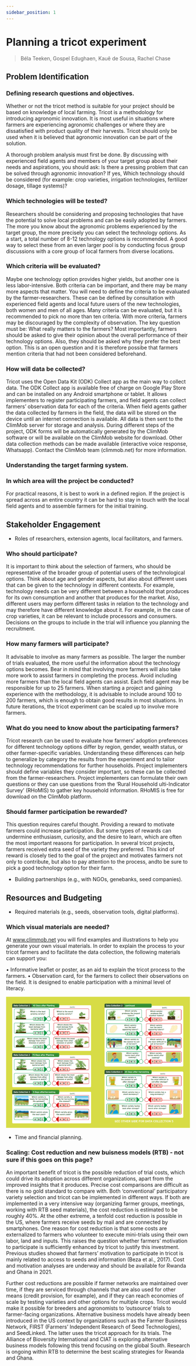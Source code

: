 ```yaml
---
sidebar_position: 1
---
```


# Planning a tricot experiment

> Béla Teeken, Gospel Edughaen, Kauê de Sousa, Rachel Chase

## Problem Identification

### Defining research questions and objectives.

Whether or not the tricot method is suitable for your project should be based on knowledge of local farming. Tricot is a methodology for introducing agronomic innovation. It is most useful in situations where farmers are experiencing agronomic challenges or where they are dissatisfied with product quality of their harvests. Tricot should only be used when it is believed that agronomic innovation can be part of the solution.

A thorough problem analysis must first be done. By discussing with experienced field agents and members of your target group about their needs and aspirations, you should ask: Is there a pressing problem that can be solved through agronomic innovation? If yes, Which technology should be considered (for example: crop varieties, irrigation technologies, fertilizer dosage, tillage systems)? 

### Which technologies will be tested? 

Researchers should be considering and proposing technologies that have the potential to solve local problems and can be easily adopted by farmers. The more you know about the agronomic problems experienced by the target group, the more precisely you can select the technology options. As a start, a total number of 8-12 technology options is recommended. A good way to select these from an even larger pool is by conducting focus group discussions with a core group of local farmers from diverse locations.

### Which criteria will be evaluated?

Maybe one technology option provides higher yields, but another one is less labor-intensive. Both criteria can be important, and there may be many more aspects that matter. You will need to define the criteria to be evaluated by the farmer-researchers. These can be defined by consultation with experienced field agents and local future users of the new technologies, both women and men of all ages. Many criteria can be evaluated, but it is recommended to pick no more than ten criteria. With more criteria, farmers may be discouraged by the complexity of observation. The key question must be: What really matters to the farmers? Most importantly, farmers should be asked to give their opinion about the overall performance of their technology options. Also, they should be asked why they prefer the best option. This is an open question and it is therefore possibe that farmers mention criteria that had not been considered beforehand.

### How will data be collected?

Tricot uses the Open Data Kit (ODK) Collect app as the main way to collect data. The ODK Collect app is available free of charge on Google Play Store and can be installed on any Android smartphone or tablet. It allows implementers to register participating farmers, and field agents can collect farmers’ observation data for each of the criteria. When field agents gather the data collected by farmers in the field, the data will be stored on the device until an internet connection is available. All data is then sent to the ClimMob server for storage and analysis. During different steps of
the project, ODK forms will be automatically generated by the ClimMob software or will be available on the ClimMob website for download. Other data collection methods can be made available (interactive voice response, Whatsapp). Contact the ClimMob team (climmob.net) for more information.


### Understanding the target farming system.

### In which area will the project be conducted?
For practical reasons, it is best to work in a defined region. If the project is spread across an entire country it can be hard to stay in touch with the local field agents and to assemble farmers for the initial training.


## Stakeholder Engagement
- Roles of researchers, extension agents, local facilitators, and farmers.

### Who should participate?

It is important to think about the selection of farmers, who should be representative of the broader group of potential users of the technological options. Think about age and gender aspects, but also about different uses that can be given to the technology in different contexts. For example, technology needs can be very different between a household that produces for its own consumption and another that produces for the market. Also, different users may perform different tasks in relation to the technology and may therefore have different knowledge about it. For example, in 
the case of crop varieties, it can be relevant to include processors and consumers. Decisions on the groups to include in the trial will influence you planning the recruitment.

### How many farmers will participate?

It advisable to involve as many farmers as possible. The larger the number of trials evaluated, the more useful the information about the technology options becomes. Bear in mind that involving more farmers will also take more work to assist farmers in completing the process. Avoid including more farmers than the local field agents can assist. Each field agent may be responsible for up to 25 farmers. When starting a project and gaining experience with the methodology, it is advisable to include around 100 to 200 farmers, which is enough to obtain good results in most situations. In
future iterations, the tricot experiment can be scaled up to involve more farmers.

### What do you need to know about the participating farmers?

Tricot research can be used to evaluate how farmers’ adoption preferences for different technology options differ by region, gender, wealth status, or other farmer-specific variables. Understanding these differences can help to generalize by category the results from the experiment and to tailor technology recommendations for further households. Project implementers should define variables they consider important, so these can be collected from the farmer-researchers. Project implementers can formulate their own questions or they can use questions from the ‘Rural Household ulti-Indicator Survey’ (RHoMIS) to gather key household information. RHoMIS is free for download on the ClimMob platform.

### Should farmer participation be rewarded?

This question requires careful thought. Providing a reward to motivate farmers could increase participation. But some types of rewards can undermine enthusiasm, curiosity, and the desire to learn, which are often the most important reasons for participation. In several tricot projects, farmers received extra seed of the variety they preferred. This kind of reward is closely tied to the goal of the project and motivates farmers not only to contribute, but also to pay attention to the process, andto be sure to pick a good technology option for their farm.

- Building partnerships (e.g., with NGOs, genebanks, seed companies).


## Resources and Budgeting
- Required materials (e.g., seeds, observation tools, digital platforms).

### Which visual materials are needed?

At www.climmob.net you will find examples and illustrations to help you generate your own visual materials. In order to explain the process to your tricot farmers and to facilitate the data collection, the following materials can support you:

• Informative leaflet or poster, as an aid to explain the tricot process to the farmers.
• Observation card, for the farmers to collect their observations on the field. It is designed to enable participation with a minimal level of literacy. 

![Observation sheet for crop variety evaluation](./img/observation_sheet.png)

- Time and financial planning.

### Scaling: Cost reduction and new buisness models (RTB) - not sure if this goes on this page?

An important benefit of tricot is the possible reduction of trial costs, which could drive its adoption across different organizations, apart from the improved insights that it produces. Precise cost comparisons are difficult as there is no gold standard to compare with. Both ‘conventional’ participatory variety selection and tricot can be implemented in different ways. If both are implemented in a very intensive way (organizing farmer groups, meetings, working with RTB seed materials), the cost reduction is estimated to be roughly 40%. At the other extreme, a tenfold cost reduction is possible in the US, where farmers receive seeds by mail and are connected by smartphones. One reason for cost reduction is that some costs are externalized to farmers who volunteer to execute mini-trials using their own labor, land and inputs. This raises the question whether farmers’ motivation to participate is sufficiently enhanced by tricot to justify this investment. Previous studies showed that farmers’
motivation to participate in tricot is mainly related to access to seeds and information (Beza et al., 2017). Cost and motivation analyses are underway and should be available for Rwanda and Ghana in 2021. 

Further cost reductions are possible if farmer networks are maintained over time, if they are serviced through channels that are also used for other means (credit provision, for example), and if they can reach economies of scale by testing varieties and other options for multiple crops. Tricot would make it possible for breeders and agronomists to ‘outsource’ trials to farmer-facing organizations. Alternative business models have already been introduced in the US context by organizations such as the Farmer Business Network, FIRST (Farmers’ Independent Research of Seed Technologies), and SeedLinked. The latter uses the tricot approach for its trials. The Alliance of Bioversity International and CIAT is exploring alternative business models following this trend focusing on the global South. Research is ongoing within RTB to determine the best scaling strategies for Rwanda and Ghana. 